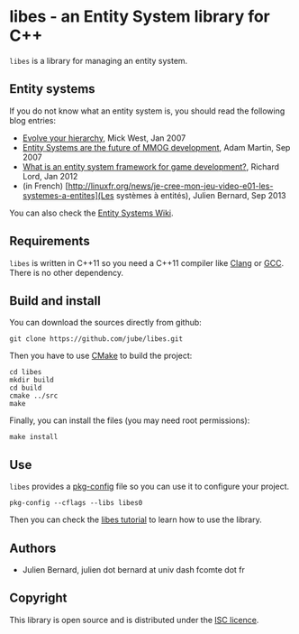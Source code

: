 # libes - an Entity System library for C++

`libes` is a library for managing an entity system.

## Entity systems

If you do not know what an entity system is, you should read the following blog entries:

* [Evolve your hierarchy](http://cowboyprogramming.com/2007/01/05/evolve-your-heirachy/), Mick West, Jan 2007
* [Entity Systems are the future of MMOG development](http://t-machine.org/index.php/2007/09/03/entity-systems-are-the-future-of-mmog-development-part-1/), Adam Martin, Sep 2007
* [What is an entity system framework for game development?](http://www.richardlord.net/blog/what-is-an-entity-framework), Richard Lord, Jan 2012
* (in French) [http://linuxfr.org/news/je-cree-mon-jeu-video-e01-les-systemes-a-entites](Les systèmes à entités), Julien Bernard, Sep 2013

You can also check the [Entity Systems Wiki](http://entity-systems.wikidot.com/).

## Requirements

`libes` is written in C++11 so you need a C++11 compiler like [Clang](http://clang.llvm.org/) or [GCC](http://gcc.gnu.org/). There is no other dependency.

## Build and install

You can download the sources directly from github:

    git clone https://github.com/jube/libes.git

Then you have to use [CMake](http://www.cmake.org/) to build the project:

    cd libes
    mkdir build
    cd build
    cmake ../src
    make

Finally, you can install the files (you may need root permissions):

    make install

## Use

`libes` provides a [pkg-config](http://www.freedesktop.org/wiki/Software/pkg-config/) file so you can use it to configure your project.

    pkg-config --cflags --libs libes0

Then you can check the [libes tutorial](https://github.com/jube/libes/blob/master/doc/tutorial.md) to learn how to use the library.


## Authors

- Julien Bernard, julien dot bernard at univ dash fcomte dot fr

## Copyright

This library is open source and is distributed under the [ISC licence](http://opensource.org/licenses/isc-license).
